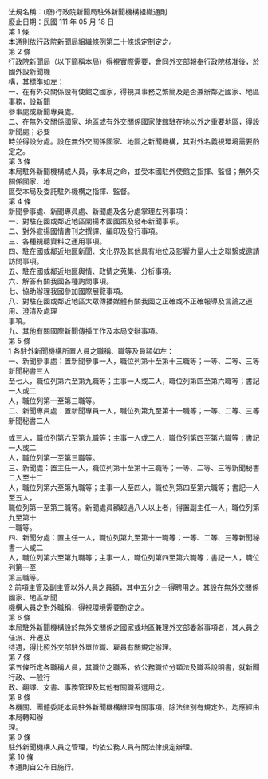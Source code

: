 法規名稱：(廢)行政院新聞局駐外新聞機構組織通則  
廢止日期：民國 111 年 05 月 18 日  
第 1 條  
本通則依行政院新聞局組織條例第二十條規定制定之。  
第 2 條  
行政院新聞局（以下簡稱本局）得視實際需要，會同外交部報奉行政院核准後，於國外設新聞機  
構，其標準如左：  
一、在有外交關係設有使館之國家，得視其事務之繁簡及是否兼辦鄰近國家、地區事務，設新聞  
參事處或新聞專員處。  
二、在無外交關係國家、地區或有外交關係國家使館駐在地以外之重要地區，得設新聞處；必要  
時並得設分處。設在無外交關係國家、地區之新聞機構，其對外名義視環境需要酌定之。  
第 3 條  
本局駐外新聞機構或人員，承本局之命，並受本國駐外使館之指揮、監督；無外交關係國家、地  
區受本局及委託駐外機構之指揮、監督。  
第 4 條  
新聞參事處、新聞專員處、新聞處及各分處掌理左列事項：  
一、對駐在國或鄰近地區闡揚本國國策及發布新聞事項。  
二、對外宣揚國情書刊之撰譯、編印及發行事項。  
三、各種視聽資料之運用事項。  
四、駐在國或鄰近地區新聞、文化界及其他具有地位及影響力量人士之聯繫或邀請訪問事項。  
五、駐在國或鄰近地區輿情、政情之蒐集、分析事項。  
六、解答有關我國各種詢問事項。  
七、協助辦理我國參加國際展覽事項。  
八、對駐在國或鄰近地區大眾傳播媒體有關我國之正確或不正確報導及言論之運用、澄清及處理  
事項。  
九、其他有關國際新聞傳播工作及本局交辦事項。  
第 5 條  
1 各駐外新聞機構所置人員之職稱、職等及員額如左：  
一、新聞參事處：置新聞參事一人，職位列第十至第十三職等；一等、二等、三等新聞秘書三人  
至七人，職位列第六至第九職等；主事一人或二人，職位列第四至第六職等；書記一人或二  
人，職位列第一至第三職等。  
二、新聞專員處：置新聞專員一人，職位列第九至第十一職等；一等、二等、三等新聞秘書二人  


或三人，職位列第六至第九職等；主事一人或二人，職位列第四至第六職等；書記一人或二  
人，職位列第一至第三職等。  
三、新聞處：置主任一人，職位列第十至第十三職等；一等、二等、三等新聞秘書二人至十二  
人，職位列第六至第九職等；主事一人至四人，職位列第四至第六職等；書記一人至五人，  
職位列第一至第三職等。新聞處員額超過八人以上者，得置副主任一人，職位列第九至第十  
一職等。  
四、新聞分處：置主任一人，職位列第九至第十一職等；一等、二等、三等新聞秘書一人或二  
人，職位列第六至第九職等；主事一人，職位列第四至第六職等；書記一人，職位列第一至  
第三職等。  
2 前項主管及副主管以外人員之員額，其中五分之一得聘用之。其設在無外交關係國家、地區新聞  
機構人員之對外職稱，得視環境需要酌定之。  
第 6 條  
本局駐外新聞機構設於無外交關係之國家或地區兼理外交部委辦事項者，其人員之任派、升遷及  
待遇，得比照外交部駐外單位職、雇員有關規定辦理。  
第 7 條  
第五條所定各職稱人員，其職位之職系，依公務職位分類法及職系說明書，就新聞行政、一般行  
政、翻譯、文書、事務管理及其他有關職系選用之。  
第 8 條  
各機關、團體委託本局駐外新聞機構辦理有關事項，除法律別有規定外，均應經由本局轉知辦  
理。  
第 9 條  
駐外新聞機構人員之管理，均依公務人員有關法律規定辦理。  
第 10 條  
本通則自公布日施行。  


